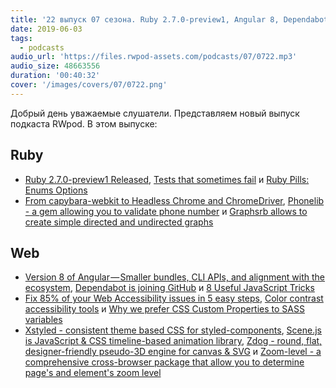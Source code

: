 ```yaml
---
title: '22 выпуск 07 сезона. Ruby 2.7.0-preview1, Angular 8, Dependabot is joining GitHub, Phonelib, Graphsrb, Xstyled, Zdog и прочее'
date: 2019-06-03
tags:
  - podcasts
audio_url: 'https://files.rwpod-assets.com/podcasts/07/0722.mp3'
audio_size: 48663556
duration: '00:40:32'
cover: '/images/covers/07/0722.png'
---
```


Добрый день уважаемые слушатели. Представляем новый выпуск подкаста RWpod. В этом выпуске:

## Ruby

- [Ruby 2.7.0-preview1 Released](https://www.ruby-lang.org/en/news/2019/05/30/ruby-2-7-0-preview1-released/), [Tests that sometimes fail](https://samsaffron.com/archive/2019/05/15/tests-that-sometimes-fail) и [Ruby Pills: Enums Options](http://danilobarion1986.github.io/ruby/backend/pills/tips/2019/05/31/ruby-pills-enums-options.html)
- [From capybara-webkit to Headless Chrome and ChromeDriver](https://www.imaginarycloud.com/blog/from-capybara-webkit-to-headless-chrome-and-chromedriver/), [Phonelib - a gem allowing you to validate phone number](https://github.com/daddyz/phonelib) и [Graphsrb allows to create simple directed and undirected graphs](https://github.com/fade2black/graphsrb)

## Web

- [Version 8 of Angular — Smaller bundles, CLI APIs, and alignment with the ecosystem](https://blog.angular.io/version-8-of-angular-smaller-bundles-cli-apis-and-alignment-with-the-ecosystem-af0261112a27), [Dependabot is joining GitHub](https://dependabot.com/blog/hello-github/) и [8 Useful JavaScript Tricks](https://devinduct.com/blogpost/26/8-useful-javascript-tricks)
- [Fix 85% of your Web Accessibility issues in 5 easy steps](https://dev.to/alvaromontoro/fix-85-of-your-web-accessibility-issues-in-5-easy-steps-pnf), [Color contrast accessibility tools](https://css-tricks.com/color-contrast-accessibility-tools/) и [Why we prefer CSS Custom Properties to SASS variables](https://codyhouse.co/blog/post/css-custom-properties-vs-sass-variables)
- [Xstyled - consistent theme based CSS for styled-components](https://www.smooth-code.com/open-source/xstyled/), [Scene.js is JavaScript & CSS timeline-based animation library](https://github.com/daybrush/scenejs), [Zdog - round, flat, designer-friendly pseudo-3D engine for canvas & SVG](https://zzz.dog/) и [Zoom-level - a comprehensive cross-browser package that allow you to determine page's and element's zoom level](https://github.com/xobotyi/zoom-level)
